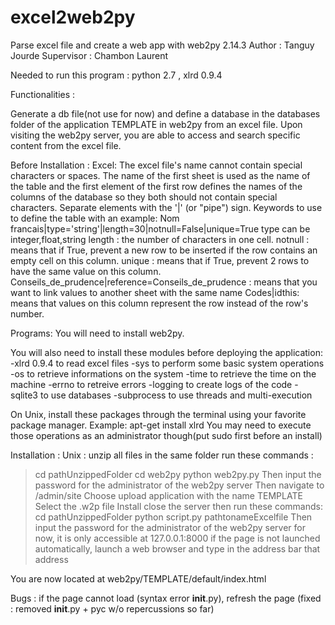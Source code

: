 # excel2web2py
Parse excel file and create a web app
with web2py 2.14.3
Author : Tanguy Jourde
Supervisor : Chambon Laurent

Needed to run this program : python 2.7 , xlrd 0.9.4

Functionalities :

Generate a db file(not use for now) and define a database in the databases folder of the application TEMPLATE in web2py from an excel file.
Upon visiting the web2py server, you are able to access and search specific content from the excel file.

Before Installation :
Excel:
The excel file's name cannot contain special characters or spaces.
The name of the first sheet is used as the name of the table and the first element of the first row defines the names of the columns of the database 
so they both should not contain special characters. 
Separate elements with the '|' (or "pipe") sign. 
Keywords to use to define the table with an example:
Nom francais|type='string'|length=30|notnull=False|unique=True
type can be integer,float,string
length : the number of characters in one cell.
notnull : means that if True, prevent a new row to be inserted if the row contains an empty cell on this column.
unique : means that if True, prevent 2 rows to have the same value on this column.
Conseils_de_prudence|reference=Conseils_de_prudence : means that you want to link values to another sheet with the same name
Codes|idthis: means that values on this column represent the row instead of the row's number.

Programs:
You will need to install web2py.

You will also need to install these modules before deploying the application:
-xlrd 0.9.4 to read excel files
-sys to perform some basic system operations
-os to retrieve informations on the system
-time to retrieve the time on the machine
-errno to retreive errors
-logging to create logs of the code
-sqlite3 to use databases
-subprocess to use threads and multi-execution

On Unix, install these packages through the terminal using your favorite package manager.
Example: apt-get install xlrd
You may need to execute those operations as an administrator though(put sudo first before an install)

Installation :
Unix : 
unzip all files in the same folder
run these commands : 
>cd pathUnzippedFolder
>cd web2py
>python web2py.py
Then input the password for the administrator of the web2py server
Then navigate to /admin/site
Choose upload application with the name TEMPLATE
Select the .w2p file
Install
close the server
then run these commands:
>cd pathUnzippedFolder
>python script.py pathtonameExcelfile
Then input the password for the administrator of the web2py server
for now, it is only accessible at 127.0.0.1:8000
if the page is not launched automatically,
launch a web browser and type in the address bar that address

You are now located at web2py/TEMPLATE/default/index.html

Bugs :  if the page cannot load (syntax error __init__.py), refresh the page (fixed : removed __init__.py + pyc w/o repercussions so far)
